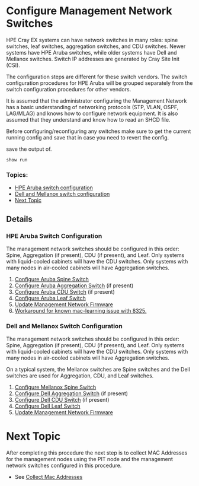 # Configure Management Network Switches

HPE Cray EX systems can have network switches in many roles: spine switches, leaf switches, aggregation switches, and CDU switches.
Newer systems have HPE Aruba switches, while older systems have Dell and Mellanox switches. Switch IP addresses are generated by Cray Site Init (CSI).

The configuration steps are different for these switch vendors. The switch configuration procedures for HPE Aruba will be grouped separately from the switch configuration procedures for other vendors.

It is assumed that the administrator configuring the Management Network has a basic understanding of networking protocols (STP, VLAN, OSPF, LAG/MLAG) and knows how to configure network equipment. It is also assumed that they understand and know how to read an SHCD file.

Before configuring/reconfiguring any switches make sure to get the current running config and save that in case you need to revert the config.

save the output of.
```
show run
```

### Topics:

   * [HPE Aruba switch configuration](#hpe_aruba_switch_configuration)
   * [Dell and Mellanox switch configuration](#dell_and_mellanox_switch_configuration)
   * [Next Topic](#next-topic)


## Details

<a name="hpe_aruba_switch_configuration"></a>
### HPE Aruba Switch Configuration

The management network switches should be configured in this order: Spine, Aggregation (if present), CDU (if present), and Leaf.
Only systems with liquid-cooled cabinets will have the CDU switches. Only systems with many nodes in air-cooled cabinets
will have Aggregation switches.

   1. [Configure Aruba Spine Switch](configure_aruba_spine_switch.md)
   1. [Configure Aruba Aggregation Switch](configure_aruba_aggregation_switch.md) (if present)
   1. [Configure Aruba CDU Switch](configure_aruba_cdu_switch.md) (if present)
   1. [Configure Aruba Leaf Switch](configure_aruba_leaf_switch.md)
   1. [Update Management Network Firmware](../operations/network/management_network/Update_Management_Network_Firmware.md)
   1. [Workaround for known mac-learning issue with 8325.](8325_mac_learning_hotfix.md)

<a name="dell_and_mellanox_switch_configuration"></a>
### Dell and Mellanox Switch Configuration

The management network switches should be configured in this order: Spine, Aggregation (if present), CDU (if present), and Leaf.
Only systems with liquid-cooled cabinets will have the CDU switches. Only systems with many nodes in air-cooled
cabinets will have Aggregation switches.

On a typical system, the Mellanox switches are Spine switches and the Dell switches are used for Aggregation, CDU, and Leaf switches.

   1. [Configure Mellanox Spine Switch](configure_mellanox_spine_switch.md)
   1. [Configure Dell Aggregation Switch](configure_dell_aggregation_switch.md) (if present)
   1. [Configure Dell CDU Switch](configure_dell_cdu_switch.md) (if present)
   1. [Configure Dell Leaf Switch](configure_dell_leaf_switch.md)
   1. [Update Management Network Firmware](../operations/network/management_network/Update_Management_Network_Firmware.md)

<a name="next-topic"></a>
# Next Topic

   After completing this procedure the next step is to collect MAC Addresses for the management nodes using the PIT node and the management network switches configured in this procedure.

   * See [Collect Mac Addresses](index.md#collect_mac_addresses_for_ncns)

